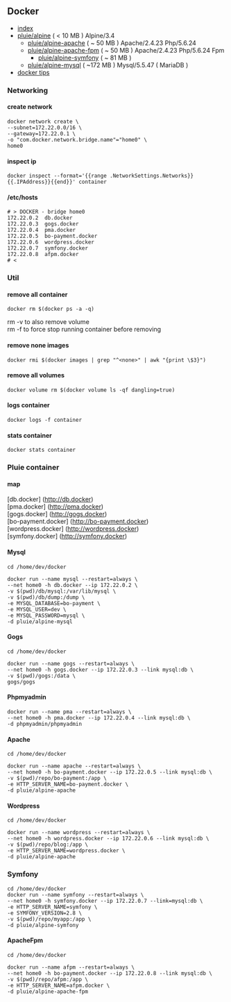 ## Docker

- [index][1]
- [pluie/alpine][2]                       ( < 10 MB ) Alpine/3.4
    - [pluie/alpine-apache][3]            ( ~ 50 MB ) Apache/2.4.23 Php/5.6.24
    - [pluie/alpine-apache-fpm][7]        ( ~ 50 MB ) Apache/2.4.23 Php/5.6.24 Fpm
        - [pluie/alpine-symfony][6]       ( ~ 81 MB )
    - [pluie/alpine-mysql][4]             ( ~172 MB ) Mysql/5.5.47 ( MariaDB )
- [docker tips][5]

### Networking

#### create network
```
docker network create \
--subnet=172.22.0.0/16 \
--gateway=172.22.0.1 \
-o "com.docker.network.bridge.name"="home0" \
home0
```

#### inspect ip
```
docker inspect --format='{{range .NetworkSettings.Networks}}{{.IPAddress}}{{end}}' container
```

#### /etc/hosts
```
# > DOCKER - bridge home0
172.22.0.2	db.docker
172.22.0.3	gogs.docker
172.22.0.4	pma.docker
172.22.0.5	bo-payment.docker
172.22.0.6	wordpress.docker
172.22.0.7	symfony.docker
172.22.0.8	afpm.docker
# <

```

### Util

#### remove all container
```
docker rm $(docker ps -a -q)
```
rm -v to also remove volume  
rm -f to force stop running container before removing


#### remove none images
```
docker rmi $(docker images | grep "^<none>" | awk "{print \$3}")
```

#### remove all volumes
```
docker volume rm $(docker volume ls -qf dangling=true)
```

#### logs container
```
docker logs -f container
```

#### stats container
```
docker stats container
```

### Pluie container

#### map

[db.docker] (http://db.docker)  
[pma.docker] (http://pma.docker)  
[gogs.docker] (http://gogs.docker)  
[bo-payment.docker] (http://bo-payment.docker)  
[wordpress.docker] (http://wordpress.docker)  
[symfony.docker] (http://symfony.docker)  

#### Mysql
```
cd /home/dev/docker

docker run --name mysql --restart=always \
--net home0 -h db.docker --ip 172.22.0.2 \
-v $(pwd)/db/mysql:/var/lib/mysql \
-v $(pwd)/db/dump:/dump \
-e MYSQL_DATABASE=bo-payment \
-e MYSQL_USER=dev \
-e MYSQL_PASSWORD=mysql \
-d pluie/alpine-mysql
```

#### Gogs
```
cd /home/dev/docker

docker run --name gogs --restart=always \
--net home0 -h gogs.docker --ip 172.22.0.3 --link mysql:db \
-v $(pwd)/gogs:/data \
gogs/gogs
```

#### Phpmyadmin
```
docker run --name pma --restart=always \
--net home0 -h pma.docker --ip 172.22.0.4 --link mysql:db \
-d phpmyadmin/phpmyadmin
```

#### Apache
```
cd /home/dev/docker

docker run --name apache --restart=always \
--net home0 -h bo-payment.docker --ip 172.22.0.5 --link mysql:db \
-v $(pwd)/repo/bo-payment:/app \
-e HTTP_SERVER_NAME=bo-payment.docker \
-d pluie/alpine-apache
```

#### Wordpress
```
cd /home/dev/docker

docker run --name wordpress --restart=always \
--net home0 -h wordpress.docker --ip 172.22.0.6 --link mysql:db \
-v $(pwd)/repo/blog:/app \
-e HTTP_SERVER_NAME=wordpress.docker \
-d pluie/alpine-apache
```

### Symfony
```
cd /home/dev/docker
docker run --name symfony --restart=always \
--net home0 -h symfony.docker --ip 172.22.0.7 --link=mysql:db \
-e HTTP_SERVER_NAME=symfony \
-e SYMFONY_VERSION=2.8 \
-v $(pwd)/repo/myapp:/app \
-d pluie/alpine-symfony
```

#### ApacheFpm
```
cd /home/dev/docker

docker run --name afpm --restart=always \
--net home0 -h bo-payment.docker --ip 172.22.0.8 --link mysql:db \
-v $(pwd)/repo/afpm:/app \
-e HTTP_SERVER_NAME=afpm.docker \
-d pluie/alpine-apache-fpm
```

 [1]: https://github.com/pluie-org/docker-images
 [2]: https://github.com/pluie-org/docker-images/tree/master/pluie/alpine
 [3]: https://github.com/pluie-org/docker-images/tree/master/pluie/alpine-mysql
 [4]: https://github.com/pluie-org/docker-images/tree/master/pluie/alpine-apache
 [7]: https://github.com/pluie-org/docker-images/tree/master/pluie/alpine-apache-fpm
 [5]: https://github.com/pluie-org/docker-images/blob/master/DOCKER.md
 [6]: https://github.com/pluie-org/docker-images/tree/master/pluie/alpine-symfony
